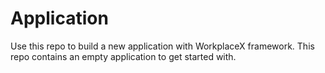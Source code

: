 # Application
Use this repo to build a new application with WorkplaceX framework. This repo contains an empty application to get started with.
